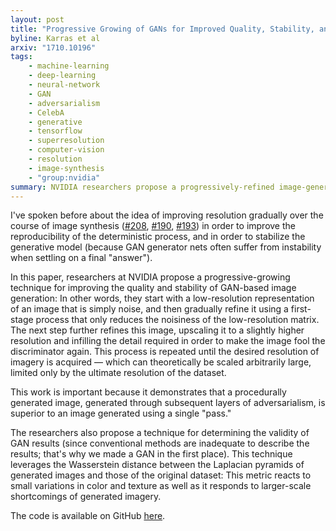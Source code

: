 ```yaml
---
layout: post
title: "Progressive Growing of GANs for Improved Quality, Stability, and Variation"
byline: Karras et al
arxiv: "1710.10196"
tags:
    - machine-learning
    - deep-learning
    - neural-network
    - GAN
    - adversarialism
    - CelebA
    - generative
    - tensorflow
    - superresolution
    - computer-vision
    - resolution
    - image-synthesis
    - "group:nvidia"
summary: NVIDIA researchers propose a progressively-refined image-generation technique to improve GAN image synthesis, and propose a more sensitive metric of GAN performance.
---
```


I've spoken before about the idea of improving resolution gradually over the course of image synthesis ([#208](http://blog.jordan.matelsky.com/365papers/208), [#190](http://blog.jordan.matelsky.com/365papers/190), [#193](http://blog.jordan.matelsky.com/365papers/193)) in order to improve the reproducibility of the deterministic process, and in order to stabilize the generative model (because GAN generator nets often suffer from instability when settling on a final "answer").

In this paper, researchers at NVIDIA propose a progressive-growing technique for improving the quality and stability of GAN-based image generation: In other words, they start with a low-resolution representation of an image that is simply noise, and then gradually refine it using a first-stage process that only reduces the noisiness of the low-resolution matrix. The next step further refines this image, upscaling it to a slightly higher resolution and infilling the detail required in order to make the image fool the discriminator again. This process is repeated until the desired resolution of imagery is acquired — which can theoretically be scaled arbitrarily large, limited only by the ultimate resolution of the dataset.

This work is important because it demonstrates that a procedurally generated image, generated through subsequent layers of adversarialism, is superior to an image generated using a single "pass."

The researchers also propose a technique for determining the validity of GAN results (since conventional methods are inadequate to describe the results; that's why we made a GAN in the first place). This technique leverages the Wasserstein distance between the Laplacian pyramids of generated images and those of the original dataset: This metric reacts to small variations in color and texture as well as it responds to larger-scale shortcomings of generated imagery.

The code is available on GitHub [here](https://github.com/tkarras/progressive_growing_of_gans).
